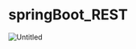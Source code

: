 # springBoot_REST
![Untitled](https://github.com/moshdev2213/springBoot_REST/assets/103739510/a0e34a3d-9f9d-4614-8b0a-db31e8cacb6f)
